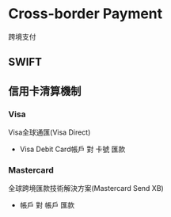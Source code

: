 # Cross-border Payment

跨境支付

## SWIFT



## 信用卡清算機制

### Visa

Visa全球通匯(Visa Direct)

- Visa Debit Card帳戶 對 卡號 匯款

### Mastercard

全球跨境匯款技術解決方案(Mastercard Send XB)

- 帳戶 對 帳戶 匯款

